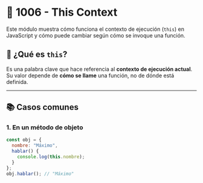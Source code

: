 # 🧠 1006 - This Context

Este módulo muestra cómo funciona el contexto de ejecución (`this`) en JavaScript y cómo puede cambiar según cómo se invoque una función.

## 📌 ¿Qué es `this`?

Es una palabra clave que hace referencia al **contexto de ejecución actual**. Su valor depende de **cómo se llame** una función, no de dónde está definida.

---

## 📚 Casos comunes

### 1. En un método de objeto
```js
const obj = {
  nombre: "Máximo",
  hablar() {
    console.log(this.nombre);
  }
};
obj.hablar(); // "Máximo"

